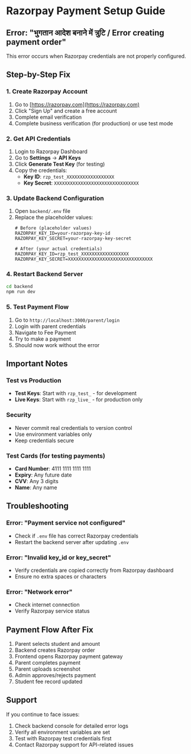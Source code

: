 # Razorpay Payment Setup Guide

## Error: "भुगतान आदेश बनाने में त्रुटि / Error creating payment order"

This error occurs when Razorpay credentials are not properly configured.

## Step-by-Step Fix

### 1. Create Razorpay Account
1. Go to [https://razorpay.com](https://razorpay.com)
2. Click "Sign Up" and create a free account
3. Complete email verification
4. Complete business verification (for production) or use test mode

### 2. Get API Credentials
1. Login to Razorpay Dashboard
2. Go to **Settings** → **API Keys**
3. Click **Generate Test Key** (for testing)
4. Copy the credentials:
   - **Key ID**: `rzp_test_XXXXXXXXXXXXXXXXXX`
   - **Key Secret**: `XXXXXXXXXXXXXXXXXXXXXXXXXXXXXXXX`

### 3. Update Backend Configuration
1. Open `backend/.env` file
2. Replace the placeholder values:
   ```env
   # Before (placeholder values)
   RAZORPAY_KEY_ID=your-razorpay-key-id
   RAZORPAY_KEY_SECRET=your-razorpay-key-secret
   
   # After (your actual credentials)
   RAZORPAY_KEY_ID=rzp_test_XXXXXXXXXXXXXXXXXX
   RAZORPAY_KEY_SECRET=XXXXXXXXXXXXXXXXXXXXXXXXXXXXXXXX
   ```

### 4. Restart Backend Server
```bash
cd backend
npm run dev
```

### 5. Test Payment Flow
1. Go to `http://localhost:3000/parent/login`
2. Login with parent credentials
3. Navigate to Fee Payment
4. Try to make a payment
5. Should now work without the error

## Important Notes

### Test vs Production
- **Test Keys**: Start with `rzp_test_` - for development
- **Live Keys**: Start with `rzp_live_` - for production only

### Security
- Never commit real credentials to version control
- Use environment variables only
- Keep credentials secure

### Test Cards (for testing payments)
- **Card Number**: 4111 1111 1111 1111
- **Expiry**: Any future date
- **CVV**: Any 3 digits
- **Name**: Any name

## Troubleshooting

### Error: "Payment service not configured"
- Check if `.env` file has correct Razorpay credentials
- Restart the backend server after updating `.env`

### Error: "Invalid key_id or key_secret"
- Verify credentials are copied correctly from Razorpay dashboard
- Ensure no extra spaces or characters

### Error: "Network error"
- Check internet connection
- Verify Razorpay service status

## Payment Flow After Fix
1. Parent selects student and amount
2. Backend creates Razorpay order
3. Frontend opens Razorpay payment gateway
4. Parent completes payment
5. Parent uploads screenshot
6. Admin approves/rejects payment
7. Student fee record updated

## Support
If you continue to face issues:
1. Check backend console for detailed error logs
2. Verify all environment variables are set
3. Test with Razorpay test credentials first
4. Contact Razorpay support for API-related issues